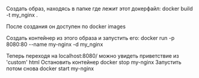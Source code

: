 Создать образ, находясь в папке где лежит этот докерфайл:
docker build -t my_nginx .

После создания он доступен по
docker images

Создать контейнер из этого образа и запустить его:
docker run -p 8080:80 --name my-nginx -d my_nginx

Теперь переходя на localhost:8080/  можно увидеть приветствие из 'custom' html
Остановить контейнер 
docker stop my-nginx
Запустить потом снова
docker start my-nginx
